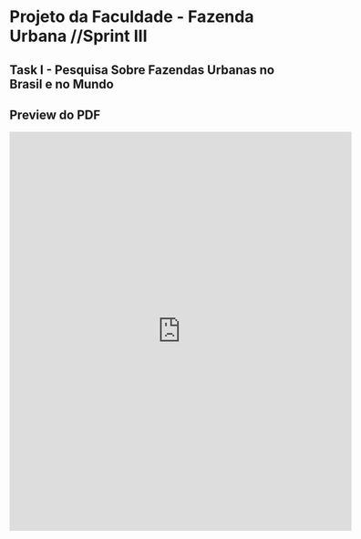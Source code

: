 # Projeto da Faculdade - Fazenda Urbana          //Sprint III

## Task I - Pesquisa Sobre Fazendas Urbanas no Brasil e no Mundo
## Preview do PDF

<!-- Embed PDF Start -->
<iframe src="https://www.embedpdf.net/viewer/?src=[LINK DO SEU PDF]" width="600" height="700" frameborder="0"></iframe>
<!-- Embed PDF End -->
